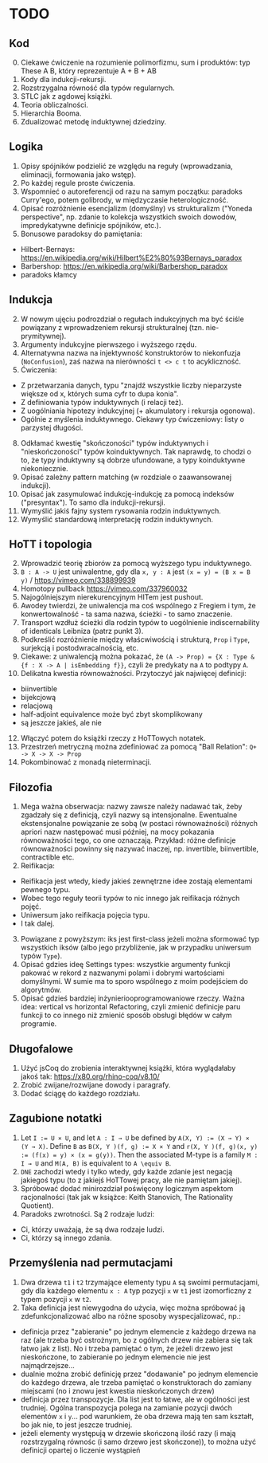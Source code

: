 # TODO

## Kod
0. Ciekawe ćwiczenie na rozumienie polimorfizmu, sum i produktów: typ These A B, który reprezentuje A + B + AB
1. Kody dla indukcji-rekursji.
2. Rozstrzygalna równość dla typów regularnych.
3. STLC jak z agdowej książki.
4. Teoria obliczalności.
6. Hierarchia Booma.
7. Zdualizować metodę induktywnej dziedziny.

## Logika
1. Opisy spójników podzielić ze względu na reguły (wprowadzania, eliminacji, formowania jako wstęp).
2. Po każdej regule proste ćwiczenia.
3. Wspomnieć o autoreferencji od razu na samym początku: paradoks Curry'ego, potem golibrody, w międzyczasie heterologiczność.
4. Opisać rozróżnienie esencjalizm (domyślny) vs strukturalizm ("Yoneda perspective", np. zdanie to kolekcja wszystkich swoich dowodów, impredykatywne definicje spójników, etc.).
5. Bonusowe paradoksy do pamiętania:
- Hilbert-Bernays: https://en.wikipedia.org/wiki/Hilbert%E2%80%93Bernays_paradox
- Barbershop: https://en.wikipedia.org/wiki/Barbershop_paradox
- paradoks kłamcy

## Indukcja
2. W nowym ujęciu podrozdział o regułach indukcyjnych ma być ściśle powiązany z wprowadzeniem rekursji strukturalnej (tzn. nie-prymitywnej).
3. Argumenty indukcyjne pierwszego i wyższego rzędu.
5. Alternatywna nazwa na injektywność konstruktorów to niekonfuzja (`NoConfusion`), zaś nazwa na nierówności `t <> c t` to acykliczność.
6. Ćwiczenia:
- Z przetwarzania danych, typu "znajdź wszystkie liczby nieparzyste większe od x, których suma cyfr to dupa konia".
- Z definiowania typów induktywnych (i relacji też).
- Z uogólniania hipotezy indukcyjnej (+ akumulatory i rekursja ogonowa).
- Ogólnie z myślenia induktywnego. Ciekawy typ ćwiczeniowy: listy o parzystej długości.
8. Odkłamać kwestię "skończoności" typów induktywnych i "nieskończoności" typów koinduktywnych. Tak naprawdę, to chodzi o to, że typy induktywny są dobrze ufundowane, a typy koinduktywne niekoniecznie.
9. Opisać zależny pattern matching (w rozdziale o zaawansowanej indukcji).
10. Opisać jak zasymulować indukcję-indukcję za pomocą indeksów ("presyntax"). To samo dla indukcji-rekursji.
11. Wymyślić jakiś fajny system rysowania rodzin induktywnych.
12. Wymyślić standardową interpretację rodzin induktywnych.

## HoTT i topologia
2. Wprowadzić teorię zbiorów za pomocą wyższego typu induktywnego.
3. `B : A -> U` jest uniwalentne, gdy dla `x, y : A` jest `(x = y) = (B x = B y)` / https://vimeo.com/338899939
4. Homotopy pullback https://vimeo.com/337960032
6. Najogólniejszym nierekurencyjnym HITem jest pushout.
7. Awodey twierdzi, że uniwalencja ma coś wspólnego z Fregiem i tym, że konwertowalność - ta sama nazwa, ścieżki - to samo znaczenie.
8. Transport wzdłuż ścieżki dla rodzin typów to uogólnienie indiscernability of identicals Leibniza (patrz punkt 3).
9. Podkreślić rozróżnienie między właścwiwością i strukturą, `Prop` i `Type`, surjekcją i postodwracalnością, etc.
10. Ciekawe: z uniwalencją można pokazać, że `(A -> Prop) = {X : Type & {f : X -> A | isEmbedding f}}`, czyli że predykaty na `A` to podtypy `A`.
11. Delikatna kwestia równoważności. Przytoczyć jak najwięcej definicji:
  - biinvertible
  - bijekcjową
  - relacjową
  - half-adjoint equivalence może być zbyt skomplikowany
  - są jeszcze jakieś, ale nie 
12. Włączyć potem do książki rzeczy z HoTTowych notatek.
13. Przestrzeń metryczną można zdefiniować za pomocą "Ball Relation": `Q+ -> X -> X -> Prop`
14. Pokombinować z monadą nieterminacji.

## Filozofia
1. Mega ważna obserwacja: nazwy zawsze należy nadawać tak, żeby zgadzały się z definicją, czyli nazwy są intensjonalne. Ewentualne ekstensjonalne powiązanie ze sobą (w postaci równoważności) różnych apriori nazw następować musi później, na mocy pokazania równoważności tego, co one oznaczają. Przykład: różne definicje równoważności powinny się nazywać inaczej, np. invertible, biinvertible, contractible etc.
2. Reifikacja:
  - Reifikacja jest wtedy, kiedy jakieś zewnętrzne idee zostają elementami pewnego typu.
  - Wobec tego reguły teorii typów to nic innego jak reifikacja różnych pojęć.
  - Uniwersum jako reifikacja pojęcia typu.
  - I tak dalej.
3. Powiązane z powyższym: iks jest first-class jeżeli można sformować typ wszystkich iksów (albo jego przybliżenie, jak w przypadku uniwersum typów `Type`).
4. Opisać gdzies ideę Settings types: wszystkie argumenty funkcji pakować w rekord z nazwanymi polami i dobrymi wartościami domyślnymi. W sumie ma to sporo wspólnego z moim podejściem do algorytmów.
5. Opisać gdzieś bardziej inżynieriooprogramowaniowe rzeczy. Ważna idea: vertical vs horizontal Refactoring, czyli zmienić definicje paru funkcji to co innego niż zmienić sposób obsługi błędów w całym programie.

## Długofalowe
1. Użyć jsCoq do zrobienia interaktywnej książki, która wyglądałaby jakoś tak: https://x80.org/rhino-coq/v8.10/
2. Zrobić zwijane/rozwijane dowody i paragrafy.
3. Dodać ściągę do każdego rozdziału.

## Zagubione notatki
1. Let `I := U × U`, and let `A : I → U` be defined by `A(X, Y) := (X → Y) × (Y → X)`. Define `B` as `B(X, Y )(f, g) := X × Y` and `r(X, Y )(f, g)(x, y) := (f(x) = y) × (x = g(y))`. Then the associated M-type is a family `M : I → U` and `M(A, B)` is equivalent to `A \equiv B`.
2. `DNE` zachodzi wtedy i tylko wtedy, gdy każde zdanie jest negacją jakiegoś typu (to z jakiejś HoTTowej pracy, ale nie pamiętam jakiej).
3. Spróbować dodać minirozdział poświęcony logicznym aspektom racjonalności (tak jak w książce: Keith Stanovich, The Rationality Quotient).
4. Paradoks zwrotności. Są 2 rodzaje ludzi:
  - Ci, którzy uważają, że są dwa rodzaje ludzi.
  - Ci, którzy są innego zdania.

  ## Przemyślenia nad permutacjami
  1. Dwa drzewa `t1` i `t2` trzymające elementy typu `A` są swoimi permutacjami, gdy dla każdego elementu `x : A` typ pozycji `x` w `t1` jest izomorficzny z typem pozycji `x` w `t2`.
  2. Taka definicja jest niewygodna do użycia, więc można spróbować ją zdefunkcjonalizować albo na różne sposoby wyspecjalizować, np.:
  - definicja przez "zabieranie" po jednym elemencie z każdego drzewa na raz (ale trzeba być ostrożnym, bo z ogólnych drzew nie zabiera się tak łatwo jak z list). No i trzeba pamiętać o tym, że jeżeli drzewo jest nieskończone, to zabieranie po jednym elemencie nie jest najmądrzejsze...
  - dualnie można zrobić definicję przez "dodawanie" po jednym elemencie do każdego drzewa, ale trzeba pamiętać o konstruktorach do zamiany miejscami (no i znowu jest kwestia nieskończonych drzew)
  - definicja przez transpozycje. Dla list jest to łatwe, ale w ogólności jest trudniej. Ogólna transpozycja polega na zamianie pozycji dwóch elementów `x` i `y`... pod warunkiem, że oba drzewa mają ten sam kształt, bo jak nie, to jest jeszcze trudniej.
  - jeżeli elementy występują w drzewie skończoną ilość razy (i mają rozstrzygalną równośc (i samo drzewo jest skończone)), to można użyć definicji opartej o liczenie wystąpień
